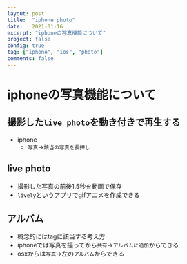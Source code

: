 ```yaml
---
layout: post
title:  "iphone photo"
date:   2021-01-16
excerpt: "iphoneの写真機能について"
project: false
config: true
tag: ["iphone", "ios", "photo"]
comments: false
---
```


# iphoneの写真機能について

## 撮影した`live photo`を動き付きで再生する
 - iphone
   - `写真`->`該当の写真を長押し`

## live photo 
 - 撮影した写真の前後1.5秒を動画で保存
 - `lively`というアプリでgifアニメを作成できる

## アルバム
 - 概念的にはtagに該当する考え方
 - iphoneでは写真を撮ってから`共有`->`アルバムに追加`からできる
 - osxからは`写真`->左の`アルバム`からできる
